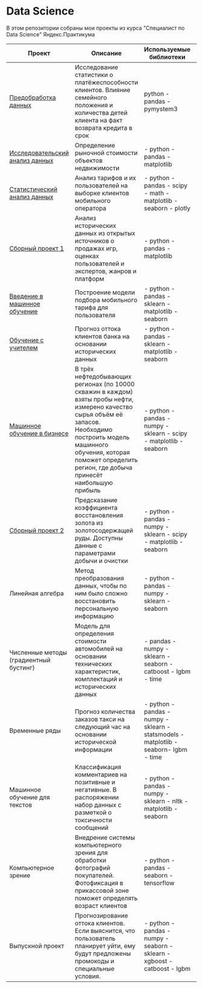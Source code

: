 # Data Science
В этом репозитории собраны мои проекты из курса "Специалист по Data Science" Яндекс.Практикума

| Проект | Описание | Используемые библиотеки | Статус |
| --- | --- | --- | --- |
| [Предобработка данных](https://github.com/Chipan82/Yandex_Praktikum_Data_Science/tree/main/1.Preprocessing) | Исследование статистики о платёжеспособности клиентов. Влияние семейного положения и количества детей клиента на факт возврата кредита в срок |  python - pandas - pymystem3 | Выполнено |
| [Исследовательский анализ данных](https://github.com/Chipan82/Yandex_Praktikum_Data_Science/tree/main/2.Exploratory%20data%20analysis) | Определение рыночной стоимости объектов недвижимости | - python - pandas - matplotlib | Выполнено |
| [Статистический анализ данных](https://github.com/Chipan82/Yandex_Praktikum_Data_Science/tree/main/3.Statistical%20analysis%20of%20data) | Анализ тарифов и их пользователей на выборке клиентов мобильного оператора | - python - pandas - scipy - math - matplotlib - seaborn - plotly | Выполнено |
| [Сборный проект 1](https://github.com/Chipan82/Yandex_Praktikum_Data_Science/tree/main/4.Common%20project%201) | Анализ исторических данных из открытых источников о продажах игр, оценках пользователей и экспертов, жанров и платформ | - python - pandas - matplotlib | Выполнено |
| [Введение в машинное обучение](https://github.com/Chipan82/Yandex_Praktikum_Data_Science/tree/main/5.Introduction%20to%20machine%20learning) | Построение модели подбора мобильного тарифа для пользователя | - python - pandas - sklearn - matplotlib - seaborn | Выполнено |
| [Обучение с учителем](https://github.com/Chipan82/Yandex_Praktikum_Data_Science/tree/main/6.Supervised%20learning) | Прогноз оттока клиентов банка на основании исторических данных | - python - pandas - sklearn - matplotlib - seaborn | Выполнено |
| [Машинное обучение в бизнесе](https://github.com/Chipan82/Yandex_Praktikum_Data_Science/tree/main/7.Machine%20learning%20in%20business) | В трёх нефтедобывающих регионах (по 10000 скважин в каждом) взяты пробы нефти, измерено качество сырья объём её запасов. Необходимо построить модель машинного обучения, которая поможет определить регион, где добыча принесёт наибольшую прибыль | - python - pandas - numpy - sklearn - scipy - matplotlib - seaborn | Выполнено |
| [Сборный проект 2](https://github.com/Chipan82/Yandex_Praktikum_Data_Science/tree/main/8.Common%20project%202) | Предсказание коэффициента восстановления золота из золотосодержащей руды. Доступны данные с параметрами добычи и очистки| - python - pandas - numpy - sklearn - scipy - matplotlib - seaborn | Выполнено |
| Линейная алгебра | Метод преобразования данных, чтобы по ним было сложно восстановить персональную информацию| - python - pandas - numpy - sklearn  - seaborn | Выполнено |
| Численные методы (градиентный бустинг) | Модель для определения стоимости автомобилей на основании технических характеристик, комплектаций и исторических данных| - pandas - numpy - sklearn - seaborn - catboost - lgbm - time | Выполнено |
| Временные ряды | Прогноз количества заказов такси на следующий час на основании исторической информации| - python - pandas - numpy - sklearn - statsmodels - matplotlib - seaborn- lgbm - time | Выполнено |
| Машинное обучение для текстов | Классификация комментариев на позитивные и негативные. В распоряжении набор данных с разметкой о токсичности сообщений| - python - pandas - numpy - sklearn - nltk - matplotlib - seaborn | Выполнено |
| Компьютерное зрение| Внедрение системы компьютерного зрения для обработки фотографий покупателей. Фотофиксация в прикассовой зоне поможет определять возраст клиентов| - python - pandas - seaborn - tensorflow | Выполнено |
| Выпускной проект| Прогнозирование оттока клиентов. Если выяснится, что пользователь планирует уйти, ему будут предложены промокоды и специальные условия.| - python - pandas - numpy - seaborn - sklearn - xgboost - catboost - lgbm | Выполнено |
